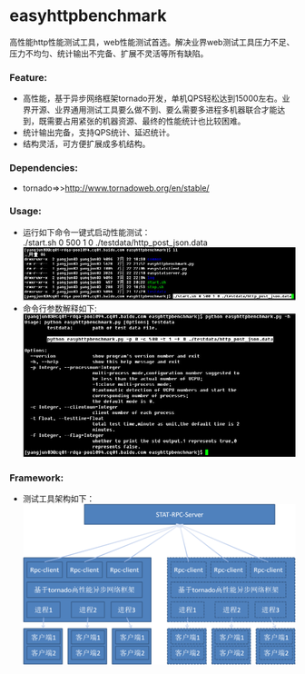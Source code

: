 easyhttpbenchmark
=================

高性能http性能测试工具，web性能测试首选。解决业界web测试工具压力不足、压力不均匀、统计输出不完备、扩展不灵活等所有缺陷。    

### Feature:
* 高性能，基于异步网络框架tornado开发，单机QPS轻松达到15000左右。业界开源、业界通用测试工具要么做不到、要么需要多进程多机器联合才能达到，既需要占用紧张的机器资源、最终的性能统计也比较困难。    
* 统计输出完备，支持QPS统计、延迟统计。    
* 结构灵活，可方便扩展成多机结构。    

### Dependencies:    
* tornado=>>http://www.tornadoweb.org/en/stable/

### Usage:
* 运行如下命令一键式启动性能测试：    
./start.sh 0 500 1 0 ./testdata/http_post_json.data
![image](screenshot/001.jpg)     
* 命令行参数解释如下:    
![image](screenshot/002.jpg)

### Framework:    
* 测试工具架构如下：    
![image](screenshot/frame.png)     
